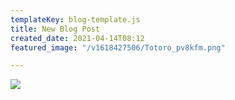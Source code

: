 ```yaml
---
templateKey: blog-template.js
title: New Blog Post
created_date: 2021-04-14T08:12
featured_image: "/v1618427506/Totoro_pv8kfm.png"

---
```

![](/v1618427506/Totoro_pv8kfm.png)